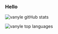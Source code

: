 ### Hello

![vanyle gitHub stats](
  https://github-readme-stats.vercel.app/api?username=vanyle&show_icons=true&bg_color=30,272822,171812&title_color=fff&text_color=fff&r=1
)

![vanyle top languages](
  https://github-readme-stats.vercel.app/api/top-langs/?username=vanyle&layout=compact&bg_color=30,272822,171812&title_color=fff&text_color=fff&r=1
)
